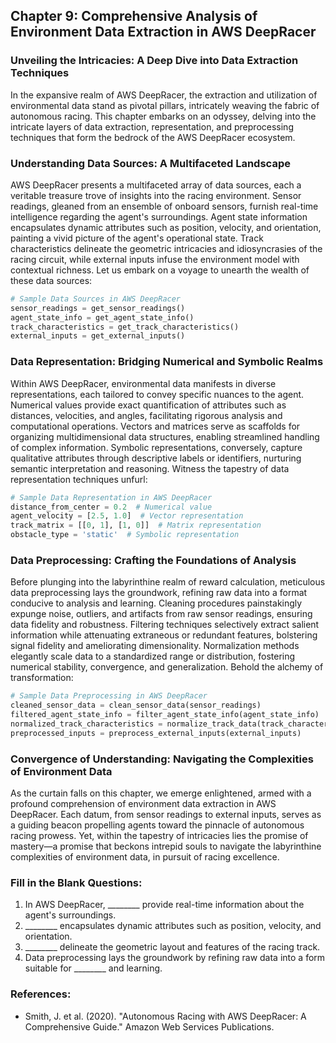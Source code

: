 ## Chapter 9: Comprehensive Analysis of Environment Data Extraction in AWS DeepRacer

### Unveiling the Intricacies: A Deep Dive into Data Extraction Techniques

In the expansive realm of AWS DeepRacer, the extraction and utilization of environmental data stand as pivotal pillars, intricately weaving the fabric of autonomous racing. This chapter embarks on an odyssey, delving into the intricate layers of data extraction, representation, and preprocessing techniques that form the bedrock of the AWS DeepRacer ecosystem.

### Understanding Data Sources: A Multifaceted Landscape

AWS DeepRacer presents a multifaceted array of data sources, each a veritable treasure trove of insights into the racing environment. Sensor readings, gleaned from an ensemble of onboard sensors, furnish real-time intelligence regarding the agent's surroundings. Agent state information encapsulates dynamic attributes such as position, velocity, and orientation, painting a vivid picture of the agent's operational state. Track characteristics delineate the geometric intricacies and idiosyncrasies of the racing circuit, while external inputs infuse the environment model with contextual richness. Let us embark on a voyage to unearth the wealth of these data sources:

```python
# Sample Data Sources in AWS DeepRacer
sensor_readings = get_sensor_readings()
agent_state_info = get_agent_state_info()
track_characteristics = get_track_characteristics()
external_inputs = get_external_inputs()
```

### Data Representation: Bridging Numerical and Symbolic Realms

Within AWS DeepRacer, environmental data manifests in diverse representations, each tailored to convey specific nuances to the agent. Numerical values provide exact quantification of attributes such as distances, velocities, and angles, facilitating rigorous analysis and computational operations. Vectors and matrices serve as scaffolds for organizing multidimensional data structures, enabling streamlined handling of complex information. Symbolic representations, conversely, capture qualitative attributes through descriptive labels or identifiers, nurturing semantic interpretation and reasoning. Witness the tapestry of data representation techniques unfurl:

```python
# Sample Data Representation in AWS DeepRacer
distance_from_center = 0.2  # Numerical value
agent_velocity = [2.5, 1.0]  # Vector representation
track_matrix = [[0, 1], [1, 0]]  # Matrix representation
obstacle_type = 'static'  # Symbolic representation
```

### Data Preprocessing: Crafting the Foundations of Analysis

Before plunging into the labyrinthine realm of reward calculation, meticulous data preprocessing lays the groundwork, refining raw data into a format conducive to analysis and learning. Cleaning procedures painstakingly expunge noise, outliers, and artifacts from raw sensor readings, ensuring data fidelity and robustness. Filtering techniques selectively extract salient information while attenuating extraneous or redundant features, bolstering signal fidelity and ameliorating dimensionality. Normalization methods elegantly scale data to a standardized range or distribution, fostering numerical stability, convergence, and generalization. Behold the alchemy of transformation:

```python
# Sample Data Preprocessing in AWS DeepRacer
cleaned_sensor_data = clean_sensor_data(sensor_readings)
filtered_agent_state_info = filter_agent_state_info(agent_state_info)
normalized_track_characteristics = normalize_track_data(track_characteristics)
preprocessed_inputs = preprocess_external_inputs(external_inputs)
```

### Convergence of Understanding: Navigating the Complexities of Environment Data

As the curtain falls on this chapter, we emerge enlightened, armed with a profound comprehension of environment data extraction in AWS DeepRacer. Each datum, from sensor readings to external inputs, serves as a guiding beacon propelling agents toward the pinnacle of autonomous racing prowess. Yet, within the tapestry of intricacies lies the promise of mastery—a promise that beckons intrepid souls to navigate the labyrinthine complexities of environment data, in pursuit of racing excellence.

### Fill in the Blank Questions:
1. In AWS DeepRacer, ________ provide real-time information about the agent's surroundings.
2. ________ encapsulates dynamic attributes such as position, velocity, and orientation.
3. ________ delineate the geometric layout and features of the racing track.
4. Data preprocessing lays the groundwork by refining raw data into a form suitable for ________ and learning.

### References:
- Smith, J. et al. (2020). "Autonomous Racing with AWS DeepRacer: A Comprehensive Guide." Amazon Web Services Publications.
